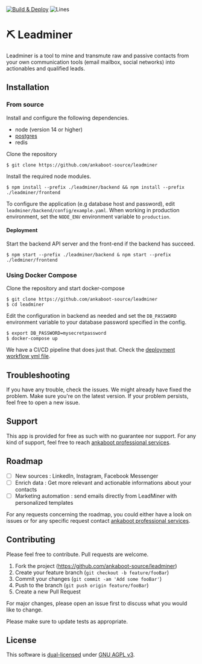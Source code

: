 <P><a href="https://github.com/ankaboot-source/leadminer/actions/workflows/Deploy.yml"><img src="https://github.com/ankaboot-source/leadminer/actions/workflows/Deploy.yml/badge.svg?branch=main" alt="Build & Deploy"></a>
<img src="https://img.shields.io/badge/Coverage-87.9%25-yellow.svg?style=flat" alt="Lines"></a></p>

# ⛏ Leadminer

Leadminer is a tool to mine and transmute raw and passive contacts from your own communication tools (email mailbox, social networks) into actionables and qualified leads.

## Installation
### From source
Install and configure the following dependencies.
* node (version 14 or higher)
* [postgres](https://www.postgresql.org/docs/current/tutorial-start.html)
* redis

Clone the repository
```shell
$ git clone https://github.com/ankaboot-source/leadminer
```
Install the required node modules.
```shell
$ npm install --prefix ./leadminer/backend && npm install --prefix ./leadminer/frontend
```

To configure the application (e.g database host and password), edit `leadminer/backend/config/example.yaml`. When working in production environment, set the `NODE_ENV` environment variable to `production`.

#### Deployment
Start the backend API server and the front-end if the backend has succeed.
```shell
$ npm start --prefix ./leadminer/backend & npm start --prefix ./ledminer/frontend
```
### Using Docker Compose
Clone the repository and start docker-compose
```shell
$ git clone https://github.com/ankaboot-source/leadminer
$ cd leadminer
```
Edit the configuration in backend as needed and set the `DB_PASSWORD` environment variable to your database password specified in the config.
```
$ export DB_PASSWORD=mysecretpassword
$ docker-compose up
```
We have a CI/CD pipeline that does just that. Check the [deployment workflow yml file](/.github/workflows/Deploy.yml).

## Troubleshooting
If you have any trouble, check the issues. We might already have fixed the problem. Make sure you're on the latest version. If your problem persists, feel free to open a new issue.

## Support

This app is provided for free as such with no guarantee nor support. For any kind of support, feel free to reach [ankaboot professional services](contact@ankaboot.fr).

## Roadmap
- [ ] New sources : LinkedIn, Instagram, Facebook Messenger
- [ ] Enrich data : Get more relevant and actionable informations about your contacts
- [ ] Marketing automation : send emails directly from LeadMiner with personalized templates

For any requests concerning the roadmap, you could either have a look on issues or for any specific request contact [ankaboot professional services](contact@ankaboot.fr).

## Contributing

Please feel free to contribute. Pull requests are welcome.


1. Fork the project (<https://github.com/ankaboot-source/leadminer>)
2. Create your feature branch (`git checkout -b feature/fooBar`)
3. Commit your changes (`git commit -am 'Add some fooBar'`)
4. Push to the branch (`git push origin feature/fooBar`)
5. Create a new Pull Request

For major changes, please open an issue first to discuss what you would like to change.

Please make sure to update tests as appropriate.

## License
This software is [dual-licensed](DUAL-LICENSE.md) under [GNU AGPL v3](LICENSE).
